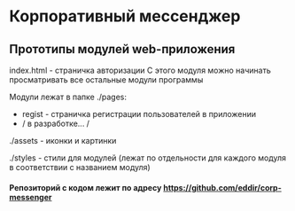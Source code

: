 # Корпоративный мессенджер
## Прототипы модулей web-приложения

index.html - страничка авторизации
  С этого модуля можно начинать просматривать все остальные модули программы

Модули лежат в папке ./pages:
  * regist - страничка регистрации пользователей в приложении
  * / в разработке... /

./assets - иконки и картинки

./styles - стили для модулей (лежат по отдельности для каждого модуля в соответствии с названием модуля)

#### Репозиторий с кодом лежит по адресу https://github.com/eddir/corp-messenger
